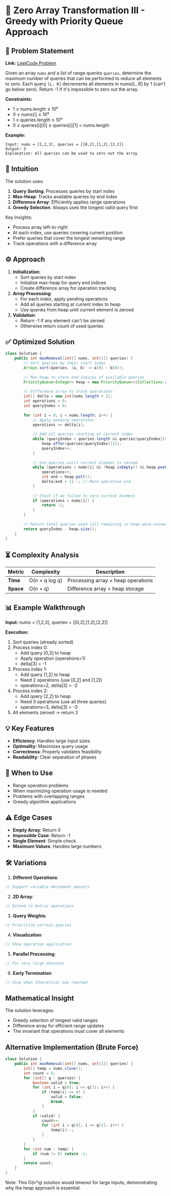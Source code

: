 # 🔢 Zero Array Transformation III - Greedy with Priority Queue Approach

## 📜 Problem Statement
**Link:** [LeetCode Problem](https://leetcode.com/problems/zero-array-transformation-iii/description/)

Given an array `nums` and a list of range queries `queries`, determine the maximum number of queries that can be performed to reduce all elements to zero. Each query `[L, R]` decrements all elements in nums[L..R] by 1 (can't go below zero). Return -1 if it's impossible to zero out the array.

**Constraints:**
- 1 ≤ nums.length ≤ 10⁵
- 0 ≤ nums[i] ≤ 10⁹
- 1 ≤ queries.length ≤ 10⁵
- 0 ≤ queries[i][0] ≤ queries[i][1] < nums.length

**Example:**
```text
Input: nums = [1,2,3], queries = [[0,2],[1,2],[2,2]]
Output: 3
Explanation: All queries can be used to zero out the array
```

## 🧠 Intuition
The solution uses:
1. **Query Sorting**: Processes queries by start index
2. **Max-Heap**: Tracks available queries by end index
3. **Difference Array**: Efficiently applies range operations
4. **Greedy Selection**: Always uses the longest valid query first

Key Insights:
- Process array left-to-right
- At each index, use queries covering current position
- Prefer queries that cover the longest remaining range
- Track operations with a difference array

## ⚙️ Approach
1. **Initialization**:
   - Sort queries by start index
   - Initialize max-heap for query end indices
   - Create difference array for operation tracking
2. **Array Processing**:
   - For each index, apply pending operations
   - Add all queries starting at current index to heap
   - Use queries from heap until current element is zeroed
3. **Validation**:
   - Return -1 if any element can't be zeroed
   - Otherwise return count of used queries

## ✅ Optimized Solution
```java
class Solution {
    public int maxRemoval(int[] nums, int[][] queries) {
        // Sort queries by their start index
        Arrays.sort(queries, (a, b) -> a[0] - b[0]);
        
        // Max-heap to store end indices of available queries
        PriorityQueue<Integer> heap = new PriorityQueue<>(Collections.reverseOrder());
        
        // Difference array to track operations
        int[] delta = new int[nums.length + 1];
        int operations = 0;
        int queryIndex = 0;
        
        for (int i = 0; i < nums.length; i++) {
            // Apply pending operations
            operations += delta[i];
            
            // Add all queries starting at current index
            while (queryIndex < queries.length && queries[queryIndex][0] == i) {
                heap.offer(queries[queryIndex][1]);
                queryIndex++;
            }
            
            // Use queries until current element is zeroed
            while (operations < nums[i] && !heap.isEmpty() && heap.peek() >= i) {
                operations++;
                int end = heap.poll();
                delta[end + 1]--; // Mark operation end
            }
            
            // Check if we failed to zero current element
            if (operations < nums[i]) {
                return -1;
            }
        }
        
        // Return total queries used (all remaining in heap were unused)
        return queryIndex - heap.size();
    }
}
```

## ⏳ Complexity Analysis
| Metric          | Complexity | Description |
|-----------------|------------|-------------|
| **Time**        | O(n + q log q) | Processing array + heap operations |
| **Space**       | O(n + q)   | Difference array + heap storage |

## 📊 Example Walkthrough
**Input:** nums = [1,2,3], queries = [[0,2],[1,2],[2,2]]

**Execution:**
1. Sort queries (already sorted)
2. Process index 0:
   - Add query [0,2] to heap
   - Apply operation (operations=1)
   - delta[3] = -1
3. Process index 1:
   - Add query [1,2] to heap
   - Need 2 operations (use [0,2] and [1,2])
   - operations=2, delta[3] = -2
4. Process index 2:
   - Add query [2,2] to heap
   - Need 3 operations (use all three queries)
   - operations=3, delta[3] = -3
5. All elements zeroed → return 3

## 💡 Key Features
- **Efficiency**: Handles large input sizes
- **Optimality**: Maximizes query usage
- **Correctness**: Properly validates feasibility
- **Readability**: Clear separation of phases

## 🚀 When to Use
- Range operation problems
- When maximizing operation usage is needed
- Problems with overlapping ranges
- Greedy algorithm applications

## ⚠️ Edge Cases
- **Empty Array**: Return 0
- **Impossible Case**: Return -1
- **Single Element**: Simple check
- **Maximum Values**: Handles large numbers

## 🛠 Variations
1. **Different Operations**:
```java
// Support variable decrement amounts
```

2. **2D Array**:
```java
// Extend to matrix operations
```

3. **Query Weights**:
```java
// Prioritize certain queries
```

4. **Visualization**:
```java
// Show operation application
```

5. **Parallel Processing**:
```java
// For very large datasets
```

6. **Early Termination**:
```java
// Stop when theoretical max reached
```

## Mathematical Insight
The solution leverages:
- Greedy selection of longest valid ranges
- Difference array for efficient range updates
- The invariant that operations must cover all elements

## Alternative Implementation (Brute Force)
```java
class Solution {
    public int maxRemoval(int[] nums, int[][] queries) {
        int[] temp = nums.clone();
        int count = 0;
        for (int[] q : queries) {
            boolean valid = true;
            for (int i = q[0]; i <= q[1]; i++) {
                if (temp[i] == 0) {
                    valid = false;
                    break;
                }
            }
            if (valid) {
                count++;
                for (int i = q[0]; i <= q[1]; i++) {
                    temp[i]--;
                }
            }
        }
        for (int num : temp) {
            if (num != 0) return -1;
        }
        return count;
    }
}
```
Note: This O(n*q) solution would timeout for large inputs, demonstrating why the heap approach is essential.
